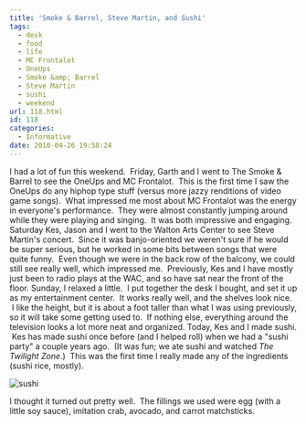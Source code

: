 ```yaml
---
title: 'Smoke & Barrel, Steve Martin, and Sushi'
tags:
  - desk
  - food
  - life
  - MC Frontalot
  - OneUps
  - Smoke &amp; Barrel
  - Steve Martin
  - sushi
  - weekend
url: 118.html
id: 118
categories:
  - Informative
date: 2010-04-26 19:58:24
---
```


I had a lot of fun this weekend.  Friday, Garth and I went to The Smoke & Barrel to see the OneUps and MC Frontalot.  This is the first time I saw the OneUps do any hiphop type stuff (versus more jazzy renditions of video game songs).  What impressed me most about MC Frontalot was the energy in everyone's performance.  They were almost constantly jumping around while they were playing and singing.  It was both impressive and engaging. Saturday Kes, Jason and I went to the Walton Arts Center to see Steve Martin's concert.  Since it was banjo-oriented we weren't sure if he would be super serious, but he worked in some bits between songs that were quite funny.  Even though we were in the back row of the balcony, we could still see really well, which impressed me.  Previously, Kes and I have mostly just been to radio plays at the WAC, and so have sat near the front of the floor. Sunday, I relaxed a little.  I put together the desk I bought, and set it up as my entertainment center.  It works really well, and the shelves look nice.  I like the height, but it is about a foot taller than what I was using previously, so it will take some getting used to.  If nothing else, everything around the television looks a lot more neat and organized. Today, Kes and I made sushi.  Kes has made sushi once before (and I helped roll) when we had a "sushi party" a couple years ago.  (It was fun; we ate sushi and watched _The Twilight Zone_.)  This was the first time I really made any of the ingredients (sushi rice, mostly).

![](http://www.flexamail.com/GetImage.ashx?id=3159 "sushi")

I thought it turned out pretty well.  The fillings we used were egg (with a little soy sauce), imitation crab, avocado, and carrot matchsticks.